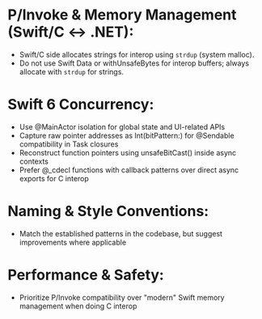 # P/Invoke & Memory Management (Swift/C <-> .NET):
- Swift/C side allocates strings for interop using `strdup` (system malloc).
- Do not use Swift Data or withUnsafeBytes for interop buffers; always allocate with `strdup` for strings.

# Swift 6 Concurrency:
- Use @MainActor isolation for global state and UI-related APIs
- Capture raw pointer addresses as Int(bitPattern:) for @Sendable compatibility in Task closures
- Reconstruct function pointers using unsafeBitCast() inside async contexts
- Prefer @_cdecl functions with callback patterns over direct async exports for C interop

# Naming & Style Conventions:
- Match the established patterns in the codebase, but suggest improvements where applicable

# Performance & Safety:
- Prioritize P/Invoke compatibility over "modern" Swift memory management when doing C interop